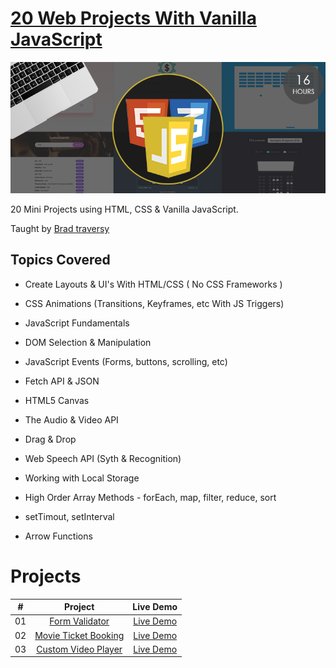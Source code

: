 # [20 Web Projects With Vanilla JavaScript](https://www.udemy.com/course/web-projects-with-vanilla-javascript)

![cover](./assets/course-banner.png)

20 Mini Projects using HTML, CSS &amp; Vanilla JavaScript.

Taught by [Brad traversy](https://traversymedia.com)

## Topics Covered

- Create Layouts & UI's With HTML/CSS ( No CSS Frameworks )
- CSS Animations (Transitions, Keyframes, etc With JS Triggers)

- JavaScript Fundamentals

- DOM Selection & Manipulation

- JavaScript Events (Forms, buttons, scrolling, etc)

- Fetch API & JSON

- HTML5 Canvas

- The Audio & Video API

- Drag & Drop

- Web Speech API (Syth & Recognition)

- Working with Local Storage

- High Order Array Methods - forEach, map, filter, reduce, sort

- setTimout, setInterval

- Arrow Functions

# Projects

|  #  |                                                        Project                                                         |                                            Live Demo                                             |
| :-: | :--------------------------------------------------------------------------------------------------------------------: | :----------------------------------------------------------------------------------------------: |
| 01  |      [Form Validator](https://github.com/Sagyam/20-Web-Projects-With-Vanilla-JavaScript/tree/main/form-validator)      |   [Live Demo](https://sagyamthapa.me/20-Web-Projects-With-Vanilla-JavaScript/form-validator/)    |
| 02  | [Movie Ticket Booking](https://github.com/Sagyam/20-Web-Projects-With-Vanilla-JavaScript/tree/main/movie-seat-booking) | [Live Demo](https://sagyamthapa.me/20-Web-Projects-With-Vanilla-JavaScript/movie-seat-booking/)  |
| 03  | [Custom Video Player](https://github.com/Sagyam/20-Web-Projects-With-Vanilla-JavaScript/tree/main/custom-video-player) | [Live Demo](https://sagyamthapa.me/20-Web-Projects-With-Vanilla-JavaScript/custom-video-player/) |
